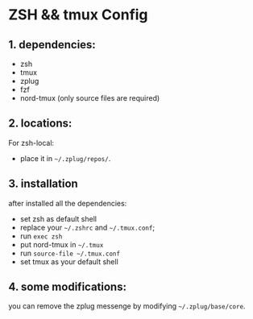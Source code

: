 # ZSH && tmux Config

## 1. dependencies:
- zsh
- tmux
- zplug
- fzf
- nord-tmux (only source files are required)

## 2. locations:

For zsh-local:
- place it in `~/.zplug/repos/`.


## 3. installation
after installed all the dependencies:

- set zsh as default shell
- replace your `~/.zshrc` and `~/.tmux.conf`;
- run `exec zsh`
- put nord-tmux in `~/.tmux`
- run `source-file ~/.tmux.conf`
- set tmux as your default shell


## 4. some modifications:

you can remove the zplug messenge by modifying `~/.zplug/base/core`.
